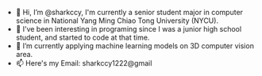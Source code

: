 - 👋 Hi, I’m @sharkccy, I'm currently a senior student major in computer science in National Yang Ming Chiao Tong University (NYCU).
- 👀 I've been interesting in programing since I was a junior high school student, and started to code at that time.
- 🌱 I’m currently applying machine learning models on 3D computer vision area.
- 📫 Here's my Email: sharkccy1222@gmail

<!---
sharkccy/sharkccy is a ✨ special ✨ repository because its `README.md` (this file) appears on your GitHub profile.
You can click the Preview link to take a look at your changes.
--->
